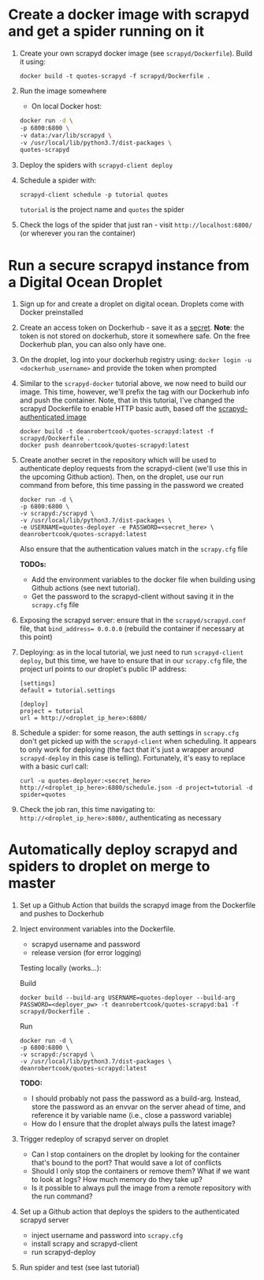 # Create a docker image with scrapyd and get a spider running on it

1. Create your own scrapyd docker image (see `scrapyd/Dockerfile`). Build it using:  
    ```
    docker build -t quotes-scrapyd -f scrapyd/Dockerfile .
    ```
    
2. Run the image somewhere
    - On local Docker host:
    ```bash
    docker run -d \
    -p 6800:6800 \
    -v data:/var/lib/scrapyd \
    -v /usr/local/lib/python3.7/dist-packages \
    quotes-scrapyd
    ```
    
3. Deploy the spiders with `scrapyd-client deploy`
4. Schedule a spider with:
    ```
    scrapyd-client schedule -p tutorial quotes
    ```
    `tutorial` is the project name and `quotes` the spider
5. Check the logs of the spider that just ran - visit `http://localhost:6800/` (or wherever you ran the container)

# Run a secure scrapyd instance from a Digital Ocean Droplet
1. Sign up for and create a droplet on digital ocean. Droplets come with Docker preinstalled
2. Create an access token on Dockerhub - save it as a [secret](https://docs.github.com/en/actions/reference/encrypted-secrets). **Note**: the token is not stored on dockerhub, store it somewhere safe. On the free Dockerhub plan, you can also only have one.
3. On the droplet, log into your dockerhub registry using: `docker login -u <dockerhub_username>` and provide the token when prompted
4. Similar to the `scrapyd-docker` tutorial above, we now need to build our image. This time, however, we'll prefix the tag with our Dockerhub info and push the container. Note, that in this tutorial, I've changed the scrapyd Dockerfile to enable HTTP basic auth, based off the [scrapyd-authenticated image](https://github.com/cdrx/scrapyd-authenticated/blob/master/Dockerfile)
    ```
    docker build -t deanrobertcook/quotes-scrapyd:latest -f scrapyd/Dockerfile .
    docker push deanrobertcook/quotes-scrapyd:latest
    ```
5. Create another secret in the repository which will be used to authenticate deploy requests from the scrapyd-client (we'll use this in the upcoming Github action). Then, on the droplet, use our run command from before, this time passing in the password we created
    ```
    docker run -d \
    -p 6800:6800 \
    -v scrapyd:/scrapyd \
    -v /usr/local/lib/python3.7/dist-packages \
    -e USERNAME=quotes-deployer -e PASSWORD=<secret_here> \
    deanrobertcook/quotes-scrapyd:latest
    ```
    Also ensure that the authentication values match in the `scrapy.cfg` file

    **TODOs:** 
    - Add the environment variables to the docker file when building using Github actions (see next tutorial).
    - Get the password to the scrapyd-client without saving it in the `scrapy.cfg` file
6. Exposing the scrapyd server: ensure that in the `scrapyd/scrapyd.conf` file, that `bind_address= 0.0.0.0` (rebuild the container if necessary at this point) 
7. Deploying: as in the local tutorial, we just need to run `scrapyd-client deploy`, but this time, we have to ensure that in our `scrapy.cfg` file, the project url points to our droplet's public IP address:
    ```
    [settings]
    default = tutorial.settings

    [deploy]
    project = tutorial
    url = http://<droplet_ip_here>:6800/
    ```
8. Schedule a spider: for some reason, the auth settings in `scrapy.cfg` don't get picked up with the `scrapyd-client` when scheduling. It appears to only work for deploying (the fact that it's just a wrapper around `scrapyd-deploy` in this case is telling). Fortunately, it's easy to replace with a basic curl call: 
    ```
    curl -u quotes-deployer:<secret_here> http://<droplet_ip_here>:6800/schedule.json -d project=tutorial -d spider=quotes
    ```

9. Check the job ran, this time navigating to: `http://<droplet_ip_here>:6800/`, authenticating as necessary

# Automatically deploy scrapyd and spiders to droplet on merge to master

1. Set up a Github Action that builds the scrapyd image from the Dockerfile and pushes to Dockerhub

2. Inject environment variables into the Dockerfile. 
    - scrapyd username and password
    - release version (for error logging)

    Testing locally (works...):

    Build
    ```
    docker build --build-arg USERNAME=quotes-deployer --build-arg PASSWORD=<deployer_pw> -t deanrobertcook/quotes-scrapyd:ba1 -f scrapyd/Dockerfile .
    ```

    Run
    ```
    docker run -d \
    -p 6800:6800 \
    -v scrapyd:/scrapyd \
    -v /usr/local/lib/python3.7/dist-packages \
    deanrobertcook/quotes-scrapyd:latest
    ```

    **TODO:**
    - I should probably not pass the password as a build-arg. Instead, store the password as an envvar on the server ahead of time, and reference it by variable name (i.e., close a password variable)
    - How do I ensure that the droplet always pulls the latest image? 

3. Trigger redeploy of scrapyd server on droplet
    - Can I stop containers on the droplet by looking for the container that's bound to the port? That would save a lot of conflicts
    - Should I only stop the containers or remove them? What if we want to look at logs? How much memory do they take up?
    - Is it possible to always pull the image from a remote repository with the run command? 

4. Set up a Github action that deploys the spiders to the authenticated scrapyd server
    - inject username and password into `scrapy.cfg`
    - install scrapy and scrapyd-client
    - run scrapyd-deploy

5. Run spider and test (see last tutorial)  

